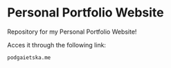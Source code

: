 # Personal Portfolio Website

Repository for my Personal Portfolio Website!

Acces it through the following link:

```bash
podgaietska.me
```
